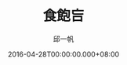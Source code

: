 ---
issue: 170
title: 食飽吂
author: 邱一帆
language: 四縣
date: 2016-04-28T00:00:00.000+08:00
topic: 文史
difficulty: 1
wikidata: Q98096016
wikidata_link: https://www.wikidata.org/wiki/Q98096016
---